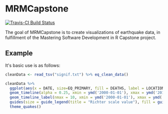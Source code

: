 MRMCapstone
===========

[![Travis-CI Build Status](https://travis-ci.org/macleod199/MRMCapstone.svg?branch=master)](https://travis-ci.org/macleod199/MRMCapstone)

The goal of MRMCapstone is to create visualizations of earthquake data, in fulfillment of the Mastering Software Development in R Capstone project.

Example
-------

It's basic use is as follows:

``` r
cleanData <- read_tsv("signif.txt") %>% eq_clean_data()

cleanData %>%
  ggplot(aes(x = DATE, size=EQ_PRIMARY, fill = DEATHS, label = LOCATION_NAME)) +
  geom_timeline(alpha = 0.25, xmin = ymd('2000-01-01'), xmax = ymd('2015-12-31')) +
  geom_timeline_label(nmax = 10, xmin = ymd('2000-01-01'), xmax = ymd('2015-12-31')) +
  guides(size = guide_legend(title = "Richter scale value"), fill = guide_colourbar(title = "# Deaths")) +
  theme_quakes()
```
